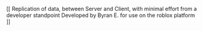 [[
    Replication of data, between Server and Client, with minimal effort from a developer standpoint
    Developed by Byran E. for use on the roblox platform
]]